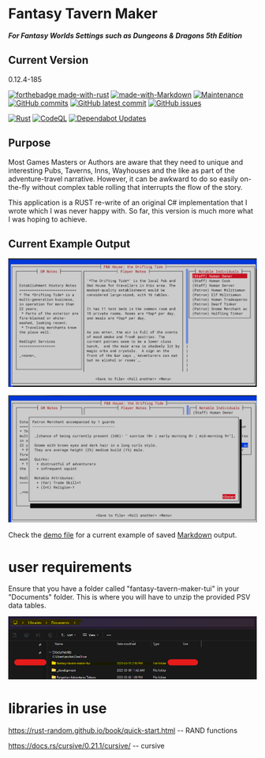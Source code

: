 
# Fantasy Tavern Maker

***For Fantasy Worlds Settings such as Dungeons & Dragons 5th Edition***

## Current Version

0.12.4-185

[![forthebadge made-with-rust](http://ForTheBadge.com/images/badges/made-with-rust.svg)](https://www.rust-lang.org/)
[![made-with-Markdown](https://img.shields.io/badge/Made%20with-Markdown-1f425f.svg)](http://commonmark.org)
[![Maintenance](https://img.shields.io/badge/Maintained%3F-yes-green.svg)](https://GitHub.com/MichelV69/fantasy-tavern-maker-tui/graphs/commit-activity)
[![GitHub commits](https://badgen.net/github/commits/MichelV69/fantasy-tavern-maker-tui)](https://GitHub.com/MichelV69/fantasy-tavern-maker-tui/commit/)
[![GitHub latest commit](https://badgen.net/github/last-commit/MichelV69/fantasy-tavern-maker-tui)](https://GitHub.com/MichelV69/fantasy-tavern-maker-tui/commit/)
[![GitHub issues](https://img.shields.io/github/issues/MichelV69/fantasy-tavern-maker-tui.svg)](https://GitHub.com/MichelV69/fantasy-tavern-maker-tui/issues/)

[![Rust](https://github.com/MichelV69/fantasy-tavern-maker-tui/actions/workflows/rust.yml/badge.svg)](https://github.com/MichelV69/fantasy-tavern-maker-tui/actions/workflows/rust.yml)
[![CodeQL](https://github.com/MichelV69/fantasy-tavern-maker-tui/actions/workflows/github-code-scanning/codeql/badge.svg)](https://github.com/MichelV69/fantasy-tavern-maker-tui/actions/workflows/github-code-scanning/codeql)
[![Dependabot Updates](https://github.com/MichelV69/fantasy-tavern-maker-tui/actions/workflows/dependabot/dependabot-updates/badge.svg)](https://github.com/MichelV69/fantasy-tavern-maker-tui/actions/workflows/dependabot/dependabot-updates)

## Purpose

Most Games Masters or Authors are aware that they need to unique and
interesting Pubs, Taverns, Inns, Wayhouses and the like as part of the
adventure-travel narrative. However, it can be awkward to do so easily
on-the-fly without complex table rolling that interrupts the flow of the story.

This application is a RUST re-write of an original C# implementation
that I wrote which I was never happy with. So far, this version is much
more what I was hoping to achieve.

## Current Example Output

![screenshot of example TUI output](content/2025-may-19a.png)

![screenshot of example NPC detail](content/2025-may-19b.png)

Check the [demo file](content/fantasy-tavern-maker-tui-autumn_chalice.md) for a current example of saved [Markdown](https://commonmark.org/help/) output.

# user requirements

Ensure that you have a folder called "fantasy-tavern-maker-tui" in your "Documents" folder.
This is where you will have to unzip the provided PSV data tables.

![screenshot of example data folder](content/2025-mar-15-doc-folder.png)

# libraries in use

<https://rust-random.github.io/book/quick-start.html> -- RAND functions

<https://docs.rs/cursive/0.21.1/cursive/> -- cursive
